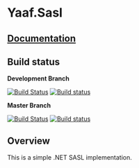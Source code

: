# Yaaf.Sasl

## [Documentation](https://matthid.github.io/Yaaf.Sasl/)

## Build status

**Development Branch**

[![Build Status](https://travis-ci.org/matthid/Yaaf.Sasl.svg?branch=develop)](https://travis-ci.org/matthid/Yaaf.Sasl)
[![Build status](https://ci.appveyor.com/api/projects/status/71pk0898ttpw3a8o/branch/develop?svg=true)](https://ci.appveyor.com/project/matthid/yaaf-967/branch/develop)

**Master Branch**

[![Build Status](https://travis-ci.org/matthid/Yaaf.Sasl.svg?branch=master)](https://travis-ci.org/matthid/Yaaf.Sasl)
[![Build status](https://ci.appveyor.com/api/projects/status/71pk0898ttpw3a8o/branch/master?svg=true)](https://ci.appveyor.com/project/matthid/yaaf-967/branch/master)

## Overview

This is a simple .NET SASL implementation.
